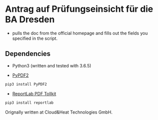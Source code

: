 # Antrag auf Prüfungseinsicht für die BA Dresden
* pulls the doc from the official homepage and fills out the fields you specified in the script.

## Dependencies
* Python3 (written and tested with 3.6.5)

* [PyPDF2](https://github.com/mstamy2/PyPDF2A)
```bash
pip3 install PyPDF2
```

* [ReportLab PDF Tollkit](https://bitbucket.org/rptlab/reportlab)
```bash
pip3 install reportlab
```

Orignally written at Cloud&Heat Technologies GmbH.
